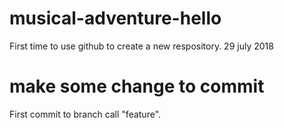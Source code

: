# musical-adventure-hello
First time to use github to create a new respository. 29 july 2018
# make some change to commit
First commit to branch call "feature".

